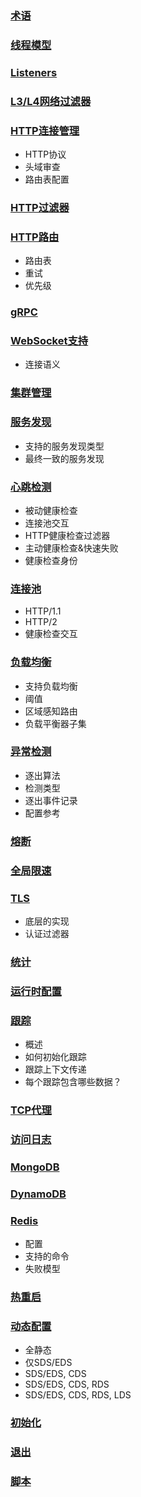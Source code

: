 ### [术语](Architectureoverview/Terminology.md)

### [线程模型](Architectureoverview/Threadingmodel.md)

### [Listeners](Architectureoverview/Listeners.md)

### [L3/L4网络过滤器](Architectureoverview/Networkfilters.md)

### [HTTP连接管理](Architectureoverview/HTTPconnectionmanagement.md)
- HTTP协议
- 头域审查
- 路由表配置

### [HTTP过滤器](Architectureoverview/HTTPfilters.md)

### [HTTP路由](Architectureoverview/HTTProuting.md)
- 路由表
- 重试
- 优先级

### [gRPC](Architectureoverview/gRPC.md)

### [WebSocket支持](Architectureoverview/WebSocketsupport.md)
- 连接语义

### [集群管理](Architectureoverview/Clustermanager.md)

### [服务发现](Architectureoverview/Servicediscovery.md)
- 支持的服务发现类型
- 最终一致的服务发现

### [心跳检测](Architectureoverview/Healthchecking.md)
- 被动健康检查
- 连接池交互
- HTTP健康检查过滤器
- 主动健康检查&快速失败
- 健康检查身份

### [连接池](Architectureoverview/Connectionpooling.md)
- HTTP/1.1
- HTTP/2
- 健康检查交互

### [负载均衡](Architectureoverview/Loadbalancing.md)
- 支持负载均衡
- 阈值
- 区域感知路由
- 负载平衡器子集

### [异常检测](Architectureoverview/Outlierdetection.md)
- 逐出算法
- 检测类型
- 逐出事件记录
- 配置参考

### [熔断](Architectureoverview/Circuitbreaking.md)

### [全局限速](Architectureoverview/Globalratelimiting.md)

### [TLS](Architectureoverview/TLS.md)
- 底层的实现
- 认证过滤器

### [统计](Architectureoverview/Statistics.md)

### [运行时配置](Architectureoverview/Runtimeconfiguration.md)

### [跟踪](Architectureoverview/Tracing.md)
- 概述
- 如何初始化跟踪
- 跟踪上下文传递
- 每个跟踪包含哪些数据？

### [TCP代理](Architectureoverview/TCPproxy.md)

### [访问日志](Architectureoverview/Accesslogging.md)

### [MongoDB](Architectureoverview/MongoDB.md)

### [DynamoDB](Architectureoverview/DynamoDB.md)

### [Redis](Architectureoverview/Redis.md)
- 配置
- 支持的命令
- 失败模型

### [热重启](Architectureoverview/Hotrestart.md)

### [动态配置](Architectureoverview/Dynamicconfiguration.md)
- 全静态
- 仅SDS/EDS
- SDS/EDS, CDS
- SDS/EDS, CDS, RDS
- SDS/EDS, CDS, RDS, LDS

### [初始化](Architectureoverview/Initialization.md)

### [退出](Architectureoverview/Draining.md)

### [脚本](Architectureoverview/Scripting.md)
